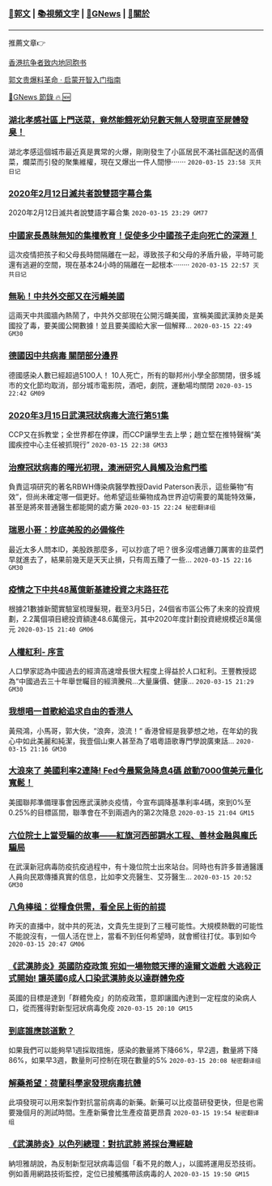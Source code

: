 ###  [:eagle:郭文](https://github.com/ourhimalayas/txt) | [:books:視頻文字](https://github.com/ourhimalayas/txt/blob/master/content/README.md) | [:newspaper:GNews](https://github.com/ourhimalayas/txt/blob/master/content/gnews/README.md) | [:pray:關於](https://github.com/ourhimalayas/home/tree/master/about)
---

推薦文章:point_right:

[香港抗争者致内地同胞书](https://github.com/ourhimalayas/news/blob/master/2019/08/a_letter_from_the_hong_kong_people.md)

[郭文贵爆料革命 · 启蒙开智入门指南](https://github.com/ourhimalayas/txt/issues/1)

[:newspaper:GNews 節錄 :fire: :new:](https://github.com/ourhimalayas/txt/blob/master/content/gnews/README.md) 



### [湖北孝感社區上門送菜，竟然能餓死幼兒數天無人發現直至屍體發臭！](/content/gnews/1/README.md)

湖北孝感這個城市最近真是異常的火爆，剛剛發生了小區居民不滿社區配送的高價菜，爛菜而引發的聚集維權，現在又爆出一件人間慘·······  `2020-03-15 23:58 灭共日记`

### [2020年2月12日滅共者說雙語字幕合集](/content/gnews/2/README.md)

2020年2月12日滅共者說雙語字幕合集  `2020-03-15 23:29 GM77`

### [中國家長愚昧無知的集權教育！促使多少中國孩子走向死亡的深淵！](/content/gnews/3/README.md)

這次疫情把孩子和父母長時間隔離在一起，導致孩子和父母的矛盾升級，平時可能還有逃避的空間，現在基本24小時的隔離在一起根本········  `2020-03-15 22:57 灭共日记`

### [無恥！中共外交部又在污衊美國](/content/gnews/4/README.md)

這兩天中共國牆內熱鬧了，中共外交部現在公開污衊美國，宣稱美國武漢肺炎是美國投了毒，要美國公開數據！並且要美國給大家一個解釋...  `2020-03-15 22:49 GM30`

### [德國因中共病毒 關閉部分邊界](/content/gnews/5/README.md)

德國感染人數已經超過5100人！ 10人死亡，所有的聯邦州小學全部關閉，很多城市的文化節均取消，部分城市電影院，酒吧，劇院，運動場均關閉  `2020-03-15 22:42 GM09`

### [2020年3月15日武漢冠狀病毒大流行第51集](/content/gnews/6/README.md)

CCP又在拆教堂；全世界都在停課，而CCP讓學生去上學；趙立堅在推特聲稱“美國疾控中心主任被抓現行”  `2020-03-15 22:38 GM33`

### [治療冠狀病毒的曙光初現，澳洲研究人員觸及治愈門檻](/content/gnews/7/README.md)

負責這項研究的著名RBWH傳染病醫學教授David Paterson表示，這些藥物“有效”，但尚未確定哪一個更好。他希望這些藥物成為世界迫切需要的萬能特效藥，甚至是將來普通醫生都能開的處方藥  `2020-03-15 22:24 秘密翻译组`

### [瑞恩小哥：抄底美股的必備條件](/content/gnews/8/README.md)

最近太多人問本ID，美股跌那麼多，可以抄底了吧？很多沒嚐過鐮刀厲害的韭菜們早就進去了，結果前幾天是天天止損，只有周五賺了一些...  `2020-03-15 22:16 GM30`

### [疫情之下中共48萬億新基建投資之末路狂花](/content/gnews/9/README.md)

根據21數據新聞實驗室梳理髮現，截至3月5日，24個省市區公佈了未來的投資規劃，2.2萬個項目總投資額達48.6萬億元，其中2020年度計劃投資總規模近8萬億元  `2020-03-15 21:40 GM06`

### [人權紅利- 序言](/content/gnews/10/README.md)

人口學家認為中國過去的經濟高速增長很大程度上得益於人口紅利。王豐教授認為“中國過去三十年舉世矚目的經濟騰飛…大量廉價、健康...  `2020-03-15 21:29 GM30`

### [我想唱一首歌給追求自由的香港人](/content/gnews/11/README.md)

黃飛鴻，小馬哥，郭大俠，“浪奔，浪流！“ 香港曾經是我夢想之地，在年幼的我心中如此美麗和純潔，我壹個山東人甚至為了唱粵語歌專門學說廣東話...  `2020-03-15 21:16 GM30`

### [大浪來了 美國利率2連降! Fed今晨緊急降息4碼 啟動7000億美元量化寬鬆！](/content/gnews/12/README.md)

美國聯邦準備理事會因應武漢肺炎疫情，今宣布調降基準利率4碼，來到0%至0.25%的目標區間，聯準會在不到兩週內的第2次降息  `2020-03-15 21:04 GM15`

### [六位院士上當受騙的故事——紅旗河西部調水工程、善林金融與龐氏騙局](/content/gnews/13/README.md)

在武漢新冠病毒防疫抗疫過程中，有十幾位院士出來站台。同時也有許多普通醫護人員向民眾傳播真實的信息，比如李文亮醫生、艾芬醫生...  `2020-03-15 20:52 GM30`

### [八角棒槌：從糧食供需，看全民上街的前提](/content/gnews/14/README.md)

昨天的直播中，就中共的死法，文貴先生提到了三種可能性。大規模熱戰的可能性不能說沒有，一個人活在世上，當看不到任何希望時，就會嚮往打仗。事到如今  `2020-03-15 20:47 GM06`

### [《武漢肺炎》英國防疫政策 宛如一場物競天擇的達爾文遊戲 大逃殺正式開始! 讓英國6成人口染武漢肺炎以達群體免疫](/content/gnews/15/README.md)

英國的目標是達到「群體免疫」的防疫政策，意即讓國內達到一定程度的染病人口，從而獲得對新型冠狀病毒免疫  `2020-03-15 20:10 GM15`

### [到底誰應該道歉？](/content/gnews/16/README.md)

如果我們可以能夠早1週採取措施，感染的數量將下降66%，早2週，數量將下降86%，如果早3週，數量則可控制在現在數量的5%  `2020-03-15 20:08 秘密翻译组`

### [解藥希望：荷蘭科學家發現病毒抗體](/content/gnews/17/README.md)

此項發現可以用來製作對抗當前病毒的新藥。新藥可以比疫苗研發更快，但是也需要幾個月的測試時間。生產新藥會比生產疫苗更昂貴  `2020-03-15 19:54 秘密翻译组`

### [《武漢肺炎》以色列總理：對抗武肺 將採台灣經驗](/content/gnews/18/README.md)

納坦雅胡說，為反制新型冠狀病毒這個「看不見的敵人」，以國將運用反恐技術。例如善用網路技術監控，定位已接觸攜帶該病毒的人  `2020-03-15 19:50 GM15`

